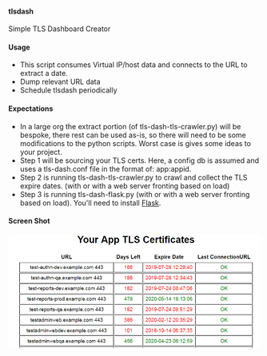 #### tlsdash
Simple TLS Dashboard Creator

#### Usage
- This script consumes Virtual IP/host data and connects to the URL to extract a date.
- Dump relevant URL data
- Schedule tlsdash periodically 

#### Expectations
- In a large org the extract portion (of tls-dash-tls-crawler.py) will be bespoke, there rest can be used as-is, so there will need to be some modifications to the python scripts. Worst case is gives some ideas to your project. 
- Step 1 will be sourcing your TLS certs.  Here, a config db is assumed and uses a tls-dash.conf file in the format of: app:appid.
- Step 2 is running tls-dash-tls-crawler.py to crawl and collect the TLS expire dates. (with or with a web server fronting based on load)
- Step 3 is running tls-dash-flask.py (with or with a web server fronting based on load). You'll need to install [Flask](http://flask.pocoo.org).

#### Screen Shot 
![TLS Dashboard](tlsdash.png?raw=true "TLS Dashboard")
